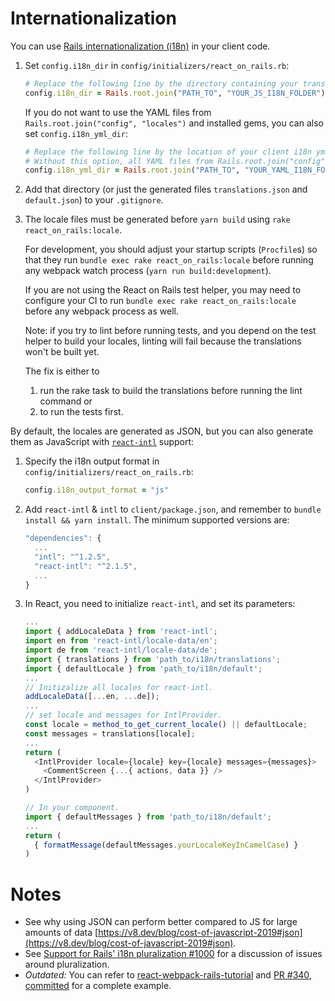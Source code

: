 # Internationalization

You can use [Rails internationalization (i18n)](https://guides.rubyonrails.org/i18n.html) in your client code.

1. Set `config.i18n_dir` in `config/initializers/react_on_rails.rb`:

    ```ruby
    # Replace the following line by the directory containing your translation.js and default.js files.
    config.i18n_dir = Rails.root.join("PATH_TO", "YOUR_JS_I18N_FOLDER")
    ```

    If you do not want to use the YAML files from `Rails.root.join("config", "locales")` and installed gems, you can also set `config.i18n_yml_dir`:
    ```ruby
    # Replace the following line by the location of your client i18n yml files
    # Without this option, all YAML files from Rails.root.join("config", "locales") and installed gems are loaded
    config.i18n_yml_dir = Rails.root.join("PATH_TO", "YOUR_YAML_I18N_FOLDER")
    ```

2. Add that directory (or just the generated files `translations.json` and `default.json`) to your `.gitignore`.

3. The locale files must be generated before `yarn build` using `rake react_on_rails:locale`.

    For development, you should adjust your startup scripts (`Procfile`s) so that they run `bundle exec rake react_on_rails:locale` before running any webpack watch process (`yarn run build:development`). 

    If you are not using the React on Rails test helper,
    you may need to configure your CI to  run `bundle exec rake react_on_rails:locale` before any webpack process as well. 

    Note: if you try to lint before running tests, and you depend on the test helper to build your locales, linting will fail because the translations won't be built yet. 

    The fix is either to 
    1) run the rake task to build the translations before running the lint command or
    2) to run the tests first.

By default, the locales are generated as JSON, but you can also generate them as JavaScript with [`react-intl`](https://formatjs.io/docs/getting-started/installation/) support:

1. Specify the i18n output format in `config/initializers/react_on_rails.rb`:
    ```rb
    config.i18n_output_format = "js"
    ```

2. Add `react-intl` & `intl` to `client/package.json`, and remember to `bundle install && yarn install`. The minimum supported versions are:

    ```js
    "dependencies": {
      ...
      "intl": "^1.2.5",
      "react-intl": "^2.1.5",
      ...
    }
    ```

3. In React, you need to initialize `react-intl`, and set its parameters:

    ```js
    ...
    import { addLocaleData } from 'react-intl';
    import en from 'react-intl/locale-data/en';
    import de from 'react-intl/locale-data/de';
    import { translations } from 'path_to/i18n/translations';
    import { defaultLocale } from 'path_to/i18n/default';
    ...
    // Initizalize all locales for react-intl.
    addLocaleData([...en, ...de]);
    ...
    // set locale and messages for IntlProvider.
    const locale = method_to_get_current_locale() || defaultLocale;
    const messages = translations[locale];
    ...
    return (
      <IntlProvider locale={locale} key={locale} messages={messages}>
        <CommentScreen {...{ actions, data }} />
      </IntlProvider>
    )
    ```
    ```js
    // In your component.
    import { defaultMessages } from 'path_to/i18n/default';
    ...
    return (
      { formatMessage(defaultMessages.yourLocaleKeyInCamelCase) }
    )
    ```

# Notes
* See why using JSON can perform better compared to JS for large amounts of data [https://v8.dev/blog/cost-of-javascript-2019#json](https://v8.dev/blog/cost-of-javascript-2019#json).
* See [Support for Rails' i18n pluralization #1000](https://github.com/shakacode/react_on_rails/issues/1000) for a discussion of issues around pluralization.
* *Outdated:* You can refer to [react-webpack-rails-tutorial](https://github.com/shakacode/react-webpack-rails-tutorial) and [PR #340](https://github.com/shakacode/react-webpack-rails-tutorial/pull/340), [committed](https://github.com/shakacode/react-webpack-rails-tutorial/commit/ef369ed9d922aea5116ca7e50208169fd7831389) for a complete example.
